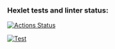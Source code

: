 ### Hexlet tests and linter status:
[![Actions Status](https://github.com/Peredery/rails-project-65/actions/workflows/hexlet-check.yml/badge.svg)](https://github.com/Peredery/rails-project-65/actions)

[![Test](https://github.com/Peredery/rails-project-65/actions/workflows/tests.yml/badge.svg)](https://github.com/Peredery/rails-project-65/actions/workflows/tests.yml)